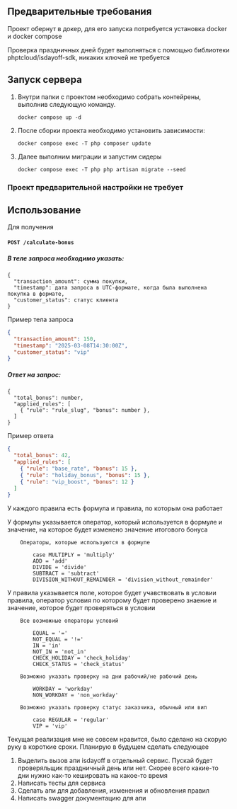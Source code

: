 ## Предварительные требования

Проект обернут в докер, для его запуска потребуется установка docker и docker compose

Проверка праздничных дней будет выполняться с помощью библиотеки phptcloud/isdayoff-sdk, никаких ключей не требуется

## Запуск сервера

1. Внутри папки с проектом необходимо собрать контейрены, выполнив следующую команду. 

    ```shell
    docker compose up -d
    ```

2. После сборки проекта необходимо установить зависимости:

    ```shell
    docker compose exec -T php composer update 
    ```
3. Далее выполним миграции и запустим сидеры

    ```shell
    docker compose exec -T php php artisan migrate --seed
    ```

### Проект предварительной настройки не требует

## Использование

Для получения 

#### `POST /calculate-bonus`

##### В теле запроса необходимо указать:

```
{
  "transaction_amount": сумма покупки,
  "timestamp": дата запроса в UTC-формате, когда была выполнена покупка в формате,
  "customer_status": статус клиента
}
```

Пример тела запроса

```json
{
  "transaction_amount": 150,
  "timestamp": "2025-03-08T14:30:00Z",
  "customer_status": "vip"
}
```

##### Ответ на запрос:

```
{
  "total_bonus": number,
  "applied_rules": [
    { "rule": "rule_slug", "bonus": number },
  ]
}
```
Пример ответа
```json
{
  "total_bonus": 42,
  "applied_rules": [
    { "rule": "base_rate", "bonus": 15 },
    { "rule": "holiday_bonus", "bonus": 15 },
    { "rule": "vip_boost", "bonus": 12 }
  ]
}
```

У каждого правила есть формула и правила, по которым она работает 

У формулы указывается оператор, который используется в формуле и значение, на которое будет изменено значение итогового бонуса

```
    Операторы, которые используются в формуле
    
        case MULTIPLY = 'multiply'
        ADD = 'add'
        DIVIDE = 'divide'
        SUBTRACT = 'subtract'
        DIVISION_WITHOUT_REMAINDER = 'division_without_remainder'
```

У правила указывается поле, которое будет учавствовать в условии правила, оператор условия по которому будет проверено знаение и значение, которое будет проверяться в условии

```
    Все возможные операторы условий
    
        EQUAL = '='
        NOT_EQUAL = '!='
        IN = 'in'
        NOT_IN = 'not_in'
        CHECK_HOLIDAY = 'check_holiday'
        CHECK_STATUS = 'check_status'
     
    Возможно указать проверку на дни рабочий/не рабочий день
     
        WORKDAY = 'workday'
        NON_WORKDAY = 'non_workday'
    
    Возможно указать проверку статус заказчика, обычный или вип
    
        case REGULAR = 'regular'
        VIP = 'vip'
```

Текущая реализация мне не совсем нравится, было сделано на скорую руку в короткие сроки. Планирую в будущем сделать следующее

1. Выделить вызов апи isdayoff в отдельный сервис. Пускай будет проверяльщик праздничный день или нет. Скорее всего какие-то дни нужно как-то кешировать на какое-то время
2. Написать тесты для сервиса
3. Сделать апи для добавления, изменения и обновления правил
4. Написать swagger документацию для апи
